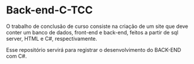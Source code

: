 # Back-end-C-TCC
O trabalho de conclusão de curso consiste na criação de um site que deve conter um banco de dados, front-end e back-end, feitos a partir de sql server, HTML e C#, respectivamente.

Esse repositório servirá para registrar o desenvolvimento do BACK-END com C#.
